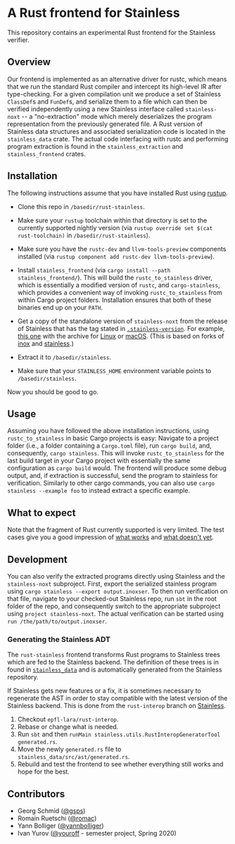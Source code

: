 # A Rust frontend for Stainless

This repository contains an experimental Rust frontend for the Stainless verifier.

## Overview

Our frontend is implemented as an alternative driver for rustc, which means that we run the standard Rust compiler and intercept its high-level IR after type-checking.
For a given compilation unit we produce a set of Stainless `ClassDef`s and `FunDef`s, and serialize them to a file which can then be verified independently using a new Stainless interface called `stainless-noxt` -- a "no-extraction" mode which merely deserializes the program representation from the previously generated file.
A Rust version of Stainless data structures and associated serialization code is located in the `stainless_data` crate.
The actual code interfacing with rustc and performing program extraction is found in the `stainless_extraction` and `stainless_frontend` crates.

## Installation

The following instructions assume that you have installed Rust using [rustup](https://github.com/rust-lang/rustup).

- Clone this repo in `/basedir/rust-stainless`.
- Make sure your `rustup` toolchain within that directory is set to the currently supported nightly version (via `rustup override set $(cat rust-toolchain)` in `/basedir/rust-stainless`).
- Make sure you have the `rustc-dev` and `llvm-tools-preview` components installed (via `rustup component add rustc-dev llvm-tools-preview`).
- Install `stainless_frontend` (via `cargo install --path stainless_frontend/`). This will build the `rustc_to_stainless` driver, which is essentially a modified version of `rustc`, and `cargo-stainless`, which provides a convenient way of invoking `rustc_to_stainless` from within Cargo project folders. Installation ensures that both of these binaries end up on your `PATH`.

- Get a copy of the standalone version of `stainless-noxt` from the release of
Stainless that has the tag stated in [`.stainless-version`](.stainless-version).
For example, [this one](https://github.com/epfl-lara/stainless/releases/tag/noxt-0.8.0-41-g20d258d)
with the archive for [Linux](https://github.com/epfl-lara/stainless/releases/download/noxt-0.8.0-41-g20d258d/stainless-noxt-0.8.0-41-g20d258d-linux.zip)
or [macOS](https://github.com/epfl-lara/stainless/releases/download/noxt-0.8.0-41-g20d258d/stainless-noxt-0.8.0-41-g20d258d-mac.zip).
(This is based on forks of
[inox](https://github.com/epfl-lara/inox/tree/rust-interop) and
[stainless](https://github.com/epfl-lara/stainless/tree/rust-interop).)
  
- Extract it to `/basedir/stainless`.
- Make sure that your `STAINLESS_HOME` environment variable points to `/basedir/stainless`.

Now you should be good to go.

## Usage

Assuming you have followed the above installation instructions, using `rustc_to_stainless` in basic Cargo projects is easy:
Navigate to a project folder (i.e., a folder containing a `Cargo.toml` file), run `cargo build`, and, consequently, `cargo stainless`.
This will invoke `rustc_to_stainless` for the last build target in your Cargo project with essentially the same configuration as `cargo build` would.
The frontend will produce some debug output, and, if extraction is successful, send the program to stainless for verification.
Similarly to other cargo commands, you can also use `cargo stainless --example foo` to instead extract a specific example.

## What to expect

Note that the fragment of Rust currently supported is very limited. The test
cases give you a good impression of [what works](stainless_frontend/tests/pass)
and [what doesn't yet](stainless_frontend/tests/fail).

## Development

You can also verify the extracted programs directly using Stainless and the `stainless-noxt` subproject.
First, export the serialized stainless program using `cargo stainless --export output.inoxser`.
To then run verification on that file, navigate to your checked-out Stainless repo, run `sbt` in the root folder of the repo, and consequently switch to the appropriate subproject using `project stainless-noxt`.
The actual verification can be started using `run /the/path/to/output.inoxser`.

### Generating the Stainless ADT

The `rust-stainless` frontend transforms Rust programs to Stainless trees which
are fed to the Stainless backend. The definition of these trees is in found in
[`stainless_data`](stainless_data/src/ast/generated.rs) and is automatically generated from the 
Stainless repository. 

If Stainless gets new features or a fix, it is sometimes necessary to regenerate the AST in order to
stay compatible with the latest version of the Stainless backend. This is done from the `rust-interop` branch 
on [Stainless](https://github.com/epfl-lara/stainless/tree/rust-interop).

1. Checkout `epfl-lara/rust-interop`.
2. Rebase or change what is needed.
3. Run `sbt` and then `runMain stainless.utils.RustInteropGeneratorTool generated.rs`.
4. Move the newly `generated.rs` file to `stainless_data/src/ast/generated.rs`.
5. Rebuild and test the frontend to see whether everything still works and hope for the best.

## Contributors

- Georg Schmid ([@gsps](https://github.com/gsps))
- Romain Ruetschi ([@romac](https://github.com/romac))
- Yann Bolliger ([@yannbolliger](https://github.com/yannbolliger))
- Ivan Yurov ([@youroff](https://github.com/youroff) - semester project, Spring 2020)
